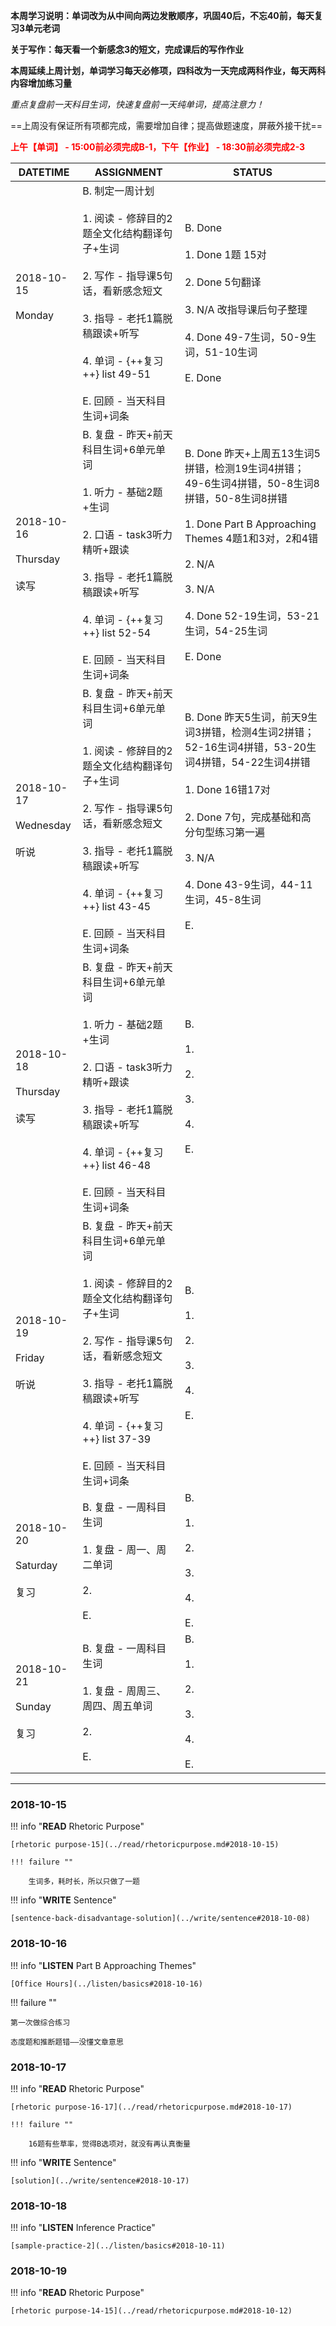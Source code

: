 **本周学习说明：单词改为从中间向两边发散顺序，巩固40后，不忘40前，每天复习3单元老词**

**关于写作：每天看一个新感念3的短文，完成课后的写作作业**

**本周延续上周计划，单词学习每天必修项，四科改为一天完成两科作业，每天两科内容增加练习量**

*重点复盘前一天科目生词，快速复盘前一天纯单词，提高注意力！*

==上周没有保证所有项都完成，需要增加自律；提高做题速度，屏蔽外接干扰==

**<font color='red'>上午【单词】 - 15:00前必须完成B-1，下午【作业】 - 18:30前必须完成2-3</font>**

DATETIME |  ASSIGNMENT | STATUS
------------ | ------------- | -------------
2018-10-15 <br><br> Monday <br><br> | B. 制定一周计划<br><br> 1. 阅读 - 修辞目的2题全文化结构翻译句子+生词<br><br>2. 写作 - 指导课5句话，看新感念短文<br><br>3. 指导 - 老托1篇脱稿跟读+听写 <br><br>4. 单词 - {++复习++} list 49-51<br><br>E. 回顾 - 当天科目生词+词条 | B. Done<br><br>1. Done 1题 15对<br><br>2. Done 5句翻译<br><br>3. N/A 改指导课后句子整理<br><br>4. Done 49-7生词，50-9生词，51-10生词 <br><br>E. Done
2018-10-16 <br><br> Thursday <br><br>读写 | B. 复盘 - 昨天+前天科目生词+6单元单词<br><br>1. 听力 - 基础2题+生词<br><br> 2. 口语 - task3听力精听+跟读<br><br>3. 指导 - 老托1篇脱稿跟读+听写 <br><br>4. 单词 - {++复习++} list 52-54<br><br>E. 回顾 - 当天科目生词+词条  | B. Done 昨天+上周五13生词5拼错，检测19生词4拼错；49-6生词4拼错，50-8生词8拼错，50-8生词8拼错<br><br>1. Done Part B Approaching Themes 4题1和3对，2和4错<br><br>2. N/A<br><br>3. N/A<br><br>4. Done 52-19生词，53-21生词，54-25生词<br><br>E. Done
2018-10-17 <br><br> Wednesday <br><br>听说 | B. 复盘 - 昨天+前天科目生词+6单元单词<br><br>1. 阅读 - 修辞目的2题全文化结构翻译句子+生词<br><br>2. 写作 - 指导课5句话，看新感念短文<br><br>3. 指导 - 老托1篇脱稿跟读+听写<br><br>4. 单词 - {++复习++} list 43-45<br><br>E. 回顾 - 当天科目生词+词条 | B. Done 昨天5生词，前天9生词3拼错，检测4生词2拼错；52-16生词4拼错，53-20生词4拼错，54-22生词4拼错<br><br>1. Done 16错17对<br><br>2. Done 7句，完成基础和高分句型练习第一遍<br><br>3. N/A<br><br>4. Done 43-9生词，44-11生词，45-8生词<br><br>E.
2018-10-18 <br><br> Thursday <br><br>读写 | B. 复盘 - 昨天+前天科目生词+6单元单词<br><br>1. 听力 - 基础2题+生词<br><br> 2. 口语 - task3听力精听+跟读<br><br>3. 指导 - 老托1篇脱稿跟读+听写 <br><br>4. 单词 - {++复习++} list 46-48<br><br>E. 回顾 - 当天科目生词+词条 | B. <br><br>1. <br><br>2. <br><br>3. <br><br>4. <br><br>E.
2018-10-19 <br><br> Friday  <br><br>听说  | B. 复盘 - 昨天+前天科目生词+6单元单词<br><br>1. 阅读 - 修辞目的2题全文化结构翻译句子+生词<br><br>2. 写作 - 指导课5句话，看新感念短文<br><br>3. 指导 - 老托1篇脱稿跟读+听写<br><br>4. 单词 - {++复习++} list 37-39<br><br>E. 回顾 - 当天科目生词+词条 | B. <br><br>1. <br><br>2. <br><br>3. <br><br>4. <br><br>E.
2018-10-20 <br><br> Saturday  <br><br>复习 | B. 复盘 - 一周科目生词<br><br>1. 复盘 - 周一、周二单词<br><br> 2.<br><br>E.  | B. <br><br>1. <br><br>2. <br><br>3. <br><br>4. <br><br>E.
2018-10-21 <br><br> Sunday <br><br>复习 | B. 复盘 - 一周科目生词<br><br>1. 复盘 - 周周三、周四、周五单词<br><br> 2. <br><br>E.  | B. <br><br>1. <br><br>2. <br><br>3. <br><br>4. <br><br>E.


----
    
### 2018-10-15
        
!!! info "**READ** Rhetoric Purpose"
    
    [rhetoric purpose-15](../read/rhetoricpurpose.md#2018-10-15)
    
    !!! failure ""
    
        生词多，耗时长，所以只做了一题
    
!!! info "**WRITE** Sentence"
    
    [sentence-back-disadvantage-solution](../write/sentence#2018-10-08)
    
### 2018-10-16

!!! info "**LISTEN** Part B Approaching Themes"
    
    [Office Hours](../listen/basics#2018-10-16)
    
!!! failure ""

    第一次做综合练习

    态度题和推断题错——没懂文章意思
    
### 2018-10-17
        
!!! info "**READ** Rhetoric Purpose"
    
    [rhetoric purpose-16-17](../read/rhetoricpurpose.md#2018-10-17)
    
    !!! failure ""

        16题有些草率，觉得B选项对，就没有再认真衡量
        
!!! info "**WRITE** Sentence"
    
    [solution](../write/sentence#2018-10-17)
    
### 2018-10-18

!!! info "**LISTEN** Inference Practice"
    
    [sample-practice-2](../listen/basics#2018-10-11)
    
### 2018-10-19

!!! info "**READ** Rhetoric Purpose"
    
    [rhetoric purpose-14-15](../read/rhetoricpurpose.md#2018-10-12)